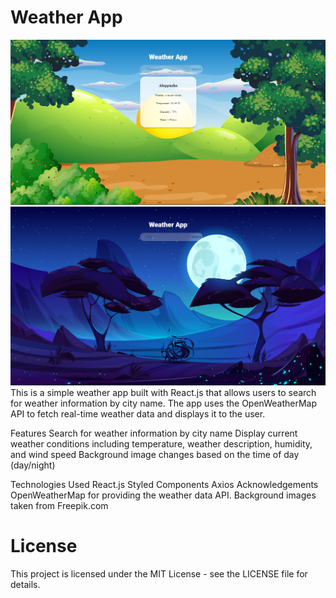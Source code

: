 <h1>Weather App</h1>
<img src="screenshot_2.png" alt="Weather App-Day">
<div>
<img src="screenshot.png" alt="Weather App-Night">
This is a simple weather app built with React.js that allows users to search for weather information by city name. The app uses the OpenWeatherMap API to fetch real-time weather data and displays it to the user.

Features
Search for weather information by city name
Display current weather conditions including temperature, weather description, humidity, and wind speed
Background image changes based on the time of day (day/night)

Technologies Used
React.js
Styled Components
Axios
Acknowledgements
OpenWeatherMap for providing the weather data API.
Background images taken from Freepik.com

<h1>License</h1>
This project is licensed under the MIT License - see the LICENSE file for details.
